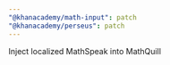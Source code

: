 ```yaml
---
"@khanacademy/math-input": patch
"@khanacademy/perseus": patch
---
```


Inject localized MathSpeak into MathQuill
